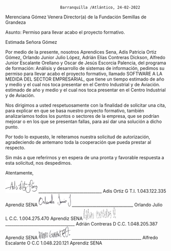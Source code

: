                             Barranquilla /Atlántico, 24-02-2022
Merenciana Gómez Venera
Director(a) de la Fundación Semillas de Grandeza

Asunto: Permiso para llevar acabo el proyecto formativo.

Estimada Señora Gómez

Por medio de la presente, nosotros Aprendices Sena, Adis Patricia Ortiz Gómez, Orlando Junior Julio López, Adrián Elías Contreras Dickson, Alfredo Junior Escalante Orellano y Oscar de Jesús Escorcia Palencia, del programa de formación: Análisis y desarrollo de sistemas de información, pedimos su permiso para llevar acabo el proyecto formativo, llamado SOFTWARE A LA MEDIDA DEL SECTOR EMPRESARIAL, que tiene un tiempo estimado de año y medio y el cual nos toca presentar en el Centro Industrial y de Aviación. 
estimado de año y medio y el cual nos toca presentar en el Centro Industrial y de Aviación. 

Nos dirigimos a usted respetuosamente con la finalidad de solicitar una cita, para explicar en que se basa nuestro proyecto formativo, también analizaríamos todos los puntos o sectores de la empresa, que se podrían mejorar o en los que se presentan fallas, para así dar una solución a dicho punto.

Por todo lo expuesto, le reiteramos nuestra solicitud de autorización, agradeciendo de antemano toda la cooperación que pueda prestar al respecto.

Sin más a que referirnos y en espera de una pronta y favorable respuesta a esta solicitud, nos despedimos.


Atentamente,

<img src="FIRMAADIS.jpg" width="100" height="40" />                                                                       
_______________________________                                              
Adis Ortiz G                                                    
T.I. 1.043.122.335                                               
Aprendiz SENA	                                  



<img src="FIRMAORLANDO.jpg" width="100" height="40" />     
______________________________
Orlando Julio L   
C.C. 1.004.275.470
Aprendiz SENA


<img src="FIRMAADRIAN.jpg" width="100" height="40" />     
__________________________________                
Adrián Contreras D                                
C.C. 1.048.205.387                                                  
Aprendiz SENA    


<img src="FIRMAALFREDO.jpg" width="100" height="40" />     
__________________________________
Alfredo Escalante O 
C.C  1.048.220.121                               
Aprendiz SENA